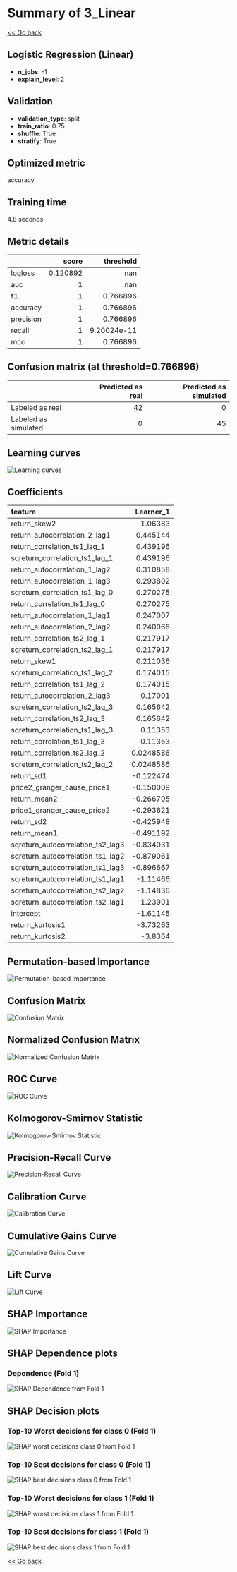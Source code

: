 # Summary of 3_Linear

[<< Go back](../README.md)


## Logistic Regression (Linear)
- **n_jobs**: -1
- **explain_level**: 2

## Validation
 - **validation_type**: split
 - **train_ratio**: 0.75
 - **shuffle**: True
 - **stratify**: True

## Optimized metric
accuracy

## Training time

4.8 seconds

## Metric details
|           |    score |     threshold |
|:----------|---------:|--------------:|
| logloss   | 0.120892 | nan           |
| auc       | 1        | nan           |
| f1        | 1        |   0.766896    |
| accuracy  | 1        |   0.766896    |
| precision | 1        |   0.766896    |
| recall    | 1        |   9.20024e-11 |
| mcc       | 1        |   0.766896    |


## Confusion matrix (at threshold=0.766896)
|                      |   Predicted as real |   Predicted as simulated |
|:---------------------|--------------------:|-------------------------:|
| Labeled as real      |                  42 |                        0 |
| Labeled as simulated |                   0 |                       45 |

## Learning curves
![Learning curves](learning_curves.png)

## Coefficients
| feature                           |   Learner_1 |
|:----------------------------------|------------:|
| return_skew2                      |   1.06383   |
| return_autocorrelation_2_lag1     |   0.445144  |
| return_correlation_ts1_lag_1      |   0.439196  |
| sqreturn_correlation_ts1_lag_1    |   0.439196  |
| return_autocorrelation_1_lag2     |   0.310858  |
| return_autocorrelation_1_lag3     |   0.293802  |
| sqreturn_correlation_ts1_lag_0    |   0.270275  |
| return_correlation_ts1_lag_0      |   0.270275  |
| return_autocorrelation_1_lag1     |   0.247007  |
| return_autocorrelation_2_lag2     |   0.240066  |
| return_correlation_ts2_lag_1      |   0.217917  |
| sqreturn_correlation_ts2_lag_1    |   0.217917  |
| return_skew1                      |   0.211036  |
| sqreturn_correlation_ts1_lag_2    |   0.174015  |
| return_correlation_ts1_lag_2      |   0.174015  |
| return_autocorrelation_2_lag3     |   0.17001   |
| sqreturn_correlation_ts2_lag_3    |   0.165642  |
| return_correlation_ts2_lag_3      |   0.165642  |
| sqreturn_correlation_ts1_lag_3    |   0.11353   |
| return_correlation_ts1_lag_3      |   0.11353   |
| return_correlation_ts2_lag_2      |   0.0248586 |
| sqreturn_correlation_ts2_lag_2    |   0.0248586 |
| return_sd1                        |  -0.122474  |
| price2_granger_cause_price1       |  -0.150009  |
| return_mean2                      |  -0.266705  |
| price1_granger_cause_price2       |  -0.293621  |
| return_sd2                        |  -0.425948  |
| return_mean1                      |  -0.491192  |
| sqreturn_autocorrelation_ts2_lag3 |  -0.834031  |
| sqreturn_autocorrelation_ts1_lag2 |  -0.879061  |
| sqreturn_autocorrelation_ts1_lag3 |  -0.896667  |
| sqreturn_autocorrelation_ts1_lag1 |  -1.11466   |
| sqreturn_autocorrelation_ts2_lag2 |  -1.14836   |
| sqreturn_autocorrelation_ts2_lag1 |  -1.23901   |
| intercept                         |  -1.61145   |
| return_kurtosis1                  |  -3.73263   |
| return_kurtosis2                  |  -3.8364    |


## Permutation-based Importance
![Permutation-based Importance](permutation_importance.png)
## Confusion Matrix

![Confusion Matrix](confusion_matrix.png)


## Normalized Confusion Matrix

![Normalized Confusion Matrix](confusion_matrix_normalized.png)


## ROC Curve

![ROC Curve](roc_curve.png)


## Kolmogorov-Smirnov Statistic

![Kolmogorov-Smirnov Statistic](ks_statistic.png)


## Precision-Recall Curve

![Precision-Recall Curve](precision_recall_curve.png)


## Calibration Curve

![Calibration Curve](calibration_curve_curve.png)


## Cumulative Gains Curve

![Cumulative Gains Curve](cumulative_gains_curve.png)


## Lift Curve

![Lift Curve](lift_curve.png)



## SHAP Importance
![SHAP Importance](shap_importance.png)

## SHAP Dependence plots

### Dependence (Fold 1)
![SHAP Dependence from Fold 1](learner_fold_0_shap_dependence.png)

## SHAP Decision plots

### Top-10 Worst decisions for class 0 (Fold 1)
![SHAP worst decisions class 0 from Fold 1](learner_fold_0_shap_class_0_worst_decisions.png)
### Top-10 Best decisions for class 0 (Fold 1)
![SHAP best decisions class 0 from Fold 1](learner_fold_0_shap_class_0_best_decisions.png)
### Top-10 Worst decisions for class 1 (Fold 1)
![SHAP worst decisions class 1 from Fold 1](learner_fold_0_shap_class_1_worst_decisions.png)
### Top-10 Best decisions for class 1 (Fold 1)
![SHAP best decisions class 1 from Fold 1](learner_fold_0_shap_class_1_best_decisions.png)

[<< Go back](../README.md)
